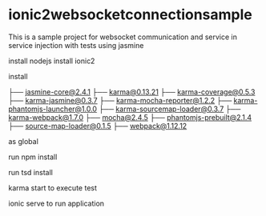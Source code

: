 # ionic2websocketconnectionsample

This is a sample project for websocket communication and service in service injection
with tests using jasmine

install nodejs
install ionic2


install 

├── jasmine-core@2.4.1
├── karma@0.13.21
├── karma-coverage@0.5.3
├── karma-jasmine@0.3.7
├── karma-mocha-reporter@1.2.2
├── karma-phantomjs-launcher@1.0.0
├── karma-sourcemap-loader@0.3.7
├── karma-webpack@1.7.0
├── mocha@2.4.5
├── phantomjs-prebuilt@2.1.4
├── source-map-loader@0.1.5
├── webpack@1.12.12

as global



run npm install

run tsd install

karma start to execute test

ionic serve to run application
